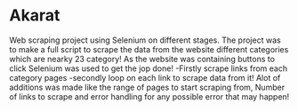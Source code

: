 # Akarat
Web scraping project using Selenium on different stages.
The project was to make a full script to scrape the data from the website different categories which are nearky 23 category!
As the website was containing buttons to click Selenium was used to get the jop done!
-Firstly scrape links from each category pages
-secondly loop on each link to scrape data from it!
Alot of additions was made like the range of pages to start scraping from, Number of links to scrape and error handling for any possible error that may happen!
